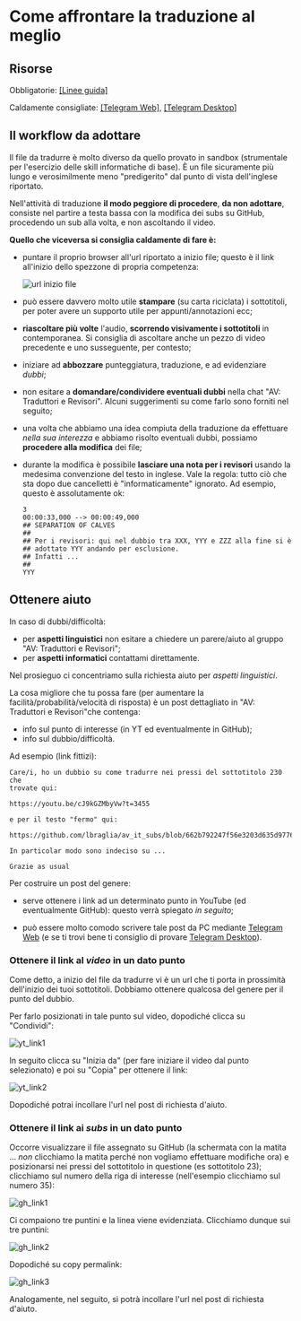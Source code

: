 # Come affrontare la traduzione al meglio


## Risorse

Obbligatorie:
[[Linee guida]](https://drive.google.com/file/d/1IACZxWdk84rs81ElQ9OWws-aroQZDtxZ/view?usp=sharing)

Caldamente consigliate:
[[Telegram Web]](https://web.telegram.org), 
[[Telegram Desktop]](https://desktop.telegram.org/)


## Il workflow da adottare

Il file da tradurre è molto diverso da quello provato in sandbox
(strumentale per l'esercizio delle skill informatiche di base). È un
file sicuramente più lungo e verosimilmente meno "predigerito" dal
punto di vista dell'inglese riportato.

Nell'attività di traduzione **il modo peggiore di procedere**, **da
non adottare**, consiste nel partire a testa bassa con la modifica
dei subs su GitHub, procedendo un sub alla volta, e non ascoltando il
video.

**Quello che viceversa si consiglia caldamente di fare è:**

* puntare il proprio browser all'url riportato a inizio file; questo è
  il link all'inizio dello spezzone di propria competenza:

  ![url inizio file](img/url_inizio_file.png)

* può essere davvero molto utile **stampare** (su carta riciclata) i
  sottotitoli, per poter avere un supporto utile per
  appunti/annotazioni ecc;
  
* **riascoltare più volte** l'audio, **scorrendo visivamente i sottotitoli**
  in contemporanea. Si consiglia di ascoltare anche un pezzo di video
  precedente e uno susseguente, per contesto;

* iniziare ad **abbozzare** punteggiatura, traduzione, e ad evidenziare
  *dubbi*;

* non esitare a **domandare/condividere eventuali dubbi** nella chat "AV:
  Traduttori e Revisori".  Alcuni suggerimenti su come farlo sono forniti
  nel seguito;

* una volta che abbiamo una idea compiuta della traduzione da
  effettuare *nella sua interezza* e abbiamo risolto eventuali dubbi,
  possiamo **procedere alla modifica** dei file;

* durante la modifica è possibile **lasciare una nota per i revisori**
  usando la medesima convenzione del testo in inglese. Vale la regola:
  tutto ciò che sta dopo due cancelletti è "informaticamente"
  ignorato. Ad esempio, questo è assolutamente ok:

	```
	3
	00:00:33,000 --> 00:00:49,000
	## SEPARATION OF CALVES
	## 
	## Per i revisori: qui nel dubbio tra XXX, YYY e ZZZ alla fine si è
	## adottato YYY andando per esclusione.
	## Infatti ...
	## 
	YYY
	```


## Ottenere aiuto
In caso di dubbi/difficoltà:

* per **aspetti linguistici** non esitare a chiedere un parere/aiuto al gruppo
  "AV: Traduttori e Revisori";
* per **aspetti informatici** contattami direttamente.

Nel prosieguo ci concentriamo sulla richiesta aiuto per *aspetti
linguistici*. 

La cosa migliore che tu possa fare (per aumentare la
facilità/probabilità/velocità di risposta) è un post dettagliato in "AV:
Traduttori e Revisori"che contenga:

* info sul punto di interesse (in YT ed eventualmente in GitHub);
* info sul dubbio/difficoltà.

Ad esempio (link fittizi):

```
Care/i, ho un dubbio su come tradurre nei pressi del sottotitolo 230 che
trovate qui:

https://youtu.be/cJ9kGZMbyVw?t=3455

e per il testo "fermo" qui: 

https://github.com/lbraglia/av_it_subs/blob/662b792247f56e3203d635d977658c7a6d7ef511/source/test_en.srt#L54

In particolar modo sono indeciso su ...

Grazie as usual
``` 

Per costruire un post del genere:

* serve ottenere i link ad un determinato punto in YouTube (ed
  eventualmente GitHub): questo verrà spiegato *in seguito*;
 
* può essere molto comodo scrivere tale post da PC mediante [Telegram
  Web](https://web.telegram.org) (e se ti trovi bene ti consiglio di
  provare [Telegram Desktop](https://desktop.telegram.org/)).


### Ottenere il link al *video* in un dato punto

Come detto, a inizio del file da tradurre vi è un url che ti porta in
prossimità dell'inizio dei tuoi sottotitoli. Dobbiamo ottenere
qualcosa del genere per il punto del dubbio. 

Per farlo posizionati in tale punto sul video, dopodiché clicca su
"Condividi":

![yt_link1](img/yt_link1.png)

In seguito clicca su "Inizia da" (per fare iniziare il video dal punto
selezionato) e poi su "Copia" per ottenere il link:

![yt_link2](img/yt_link2.png)

Dopodiché potrai incollare l'url nel post di richiesta d'aiuto.


### Ottenere il link ai *subs* in un dato punto

Occorre visualizzare il file assegnato su GitHub (la schermata con la
matita ... *non* clicchiamo la matita perché non vogliamo effettuare
modifiche ora) e posizionarsi nei pressi del sottotitolo in questione (es
sottotitolo 23); clicchiamo sul numero della riga di interesse
(nell'esempio clicchiamo sul numero 35):

![gh_link1](img/gh_link1.png)

Ci compaiono tre puntini e la linea viene evidenziata. Clicchiamo
dunque sui tre puntini:

![gh_link2](img/gh_link2.png)

Dopodiché su copy permalink:

![gh_link3](img/gh_link3.png)

Analogamente, nel seguito, si potrà incollare l'url nel post di
richiesta d'aiuto.
